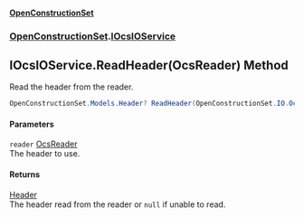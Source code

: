 #### [OpenConstructionSet](index.md 'index')
### [OpenConstructionSet](index.md#OpenConstructionSet 'OpenConstructionSet').[IOcsIOService](No0G5igUcUOm46RZK2qdqg.md 'OpenConstructionSet.IOcsIOService')
## IOcsIOService.ReadHeader(OcsReader) Method
Read the header from the reader.  
```csharp
OpenConstructionSet.Models.Header? ReadHeader(OpenConstructionSet.IO.OcsReader reader);
```
#### Parameters
<a name='OpenConstructionSet_IOcsIOService_ReadHeader(OpenConstructionSet_IO_OcsReader)_reader'></a>
`reader` [OcsReader](T57tcFO5x0tbza6wZBV1Ww.md 'OpenConstructionSet.IO.OcsReader')  
The header to use.
  
#### Returns
[Header](bjExWrZuBlRDCiIUljjMrA.md 'OpenConstructionSet.Models.Header')  
The header read from the reader or `null` if unable to read.
